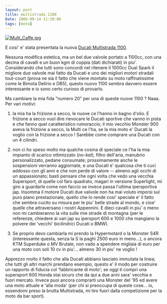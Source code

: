 ```yaml
---
layout: post
title: multistrada 1100
Date: 2006-09-14 11:39:00
tags: [moto]
---
```

 

[![Multi_Caffe.jpg](http://static.flickr.com/31/57010505_70aafee93c_m.jpg)](http://www.flickr.com/photos/aadm/57010505/)  
  
E cosi' e' stata presentata la nuova [Ducati Multistrada 1100](http://www.ducati.com/bikes/my2006/ducatiModel.jhtml?family=multistrada&modelName=MTS1100S-07).  
  
Nessuna modifica estetica, ma un bel due valvole portato a 1100cc, con una decina di cavalli e un buon kgm di coppia (dati dichiarati) in piu'. Considerando che tutti sono concordi nel ritenere il 1000cc Dual Spark il migliore due valvole mai fatto da Ducati e uno dei migliori motori stradali tout-court (prova ne sia il fatto che viene montato su moto raffinatissime come le Bimota Delirio e DB5), questo nuovo 1100 sembra davvero essere interessante e io sono certo curioso di provarlo.  
  
Ma cambiare la mia fida "numero 20" per una di queste nuove 1100 ? Naaa. Per vari motivi:  

  1. la mia ha la frizione a secco, le nuove ce l'hanno in bagno d'olio. E frizione a secco vuol dire rievocare le Ducati sportive che vanno in pista e che fanno quel caratteristico rumoraccio; il mio vecchio Monster 900 aveva la frizione a secco, la Multi ce l'ha, se la mia moto e' Ducati la voglio con la frizione a secco ! Sarebbe come comprare una Ducati con un 4 cilindri.
  

  2. non ci ho speso molto ma qualche cosina di speciale ce l'ha la mia: impianto di scarico ottimizzato (*no-kat*), filtro dell'aria, manubrio personalizzato, pedane consumate; prossimamente anche le sospensioni verranno aggiornate, e una Ducati e' qualcosa che ti cuci addosso con gli anni e che non perde di valore -- almeno agli occhi di un appassionato; basti pensare che ogni volta che vedo una vecchia Supersport, di quelle col faro quadrato, magari in versione Superlight, mi giro a guardarle come non faccio se invece passa l'ultima ipersportiva jap. Insomma il motore Ducati due valvole non ha mai voluto imporsi sul puro piano prestazionale, quello che lo rende cosi' speciale e' il fatto che sembra cucito su misura per le piu' belle strade al mondo, e cioe' quelle che attraversano i nostri Appennini. E dieci cavalli in piu' o meno non mi cambieranno la vita sulle mie strade di montagna (per le referenze, chiedere ai vari jap su ipersport 600 e 1000 che mangiano la polvere dei 'vecchi' bicilindrici Ducati o BMW).
  

  3. Se proprio devo cambiarla mi prendo la Hypermotard o la Monster S4R (interessante questa, senza la S la paghi 2500 euro in meno...), o ancora KTM Superduke o MV Brutale, non vado a spendere migliaia di euro per una moto con soli 10 cv in piu'... almeno 30 in piu' ne voglio !
  
  
Apprezzo molto il fatto che alla Ducati abbiano lasciato immutata la linea; che tutti gli altri marchi prendano esempio, questo e' il modo per costruire un rapporto di fiducia col 'fabbricante di moto'; se oggi ti compri una supersport 600 Honda stai sicuro che da qui a due anni sara' vecchia e fuori mercato. Invece puoi ancora comprarti una Monster del '95 ed avere una moto attuale e 'alla moda' (per chi si preoccupa di queste cose... io, essendomi preso la brutta Multistrada, mi tiro fuori dalla competizione per la moto da bar sport). 

